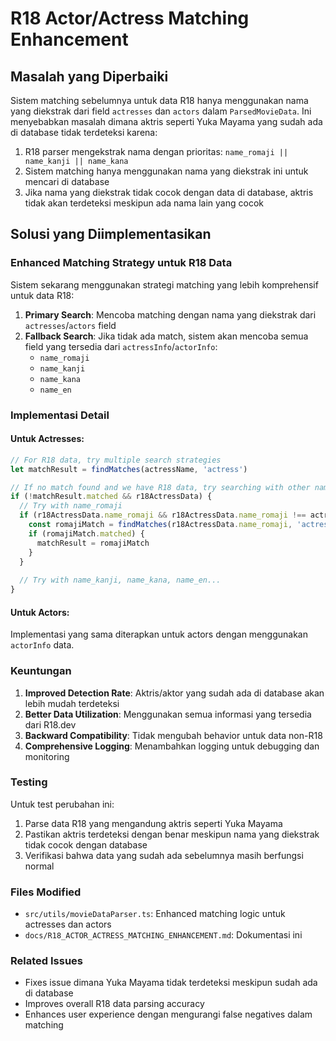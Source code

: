 # R18 Actor/Actress Matching Enhancement

## Masalah yang Diperbaiki

Sistem matching sebelumnya untuk data R18 hanya menggunakan nama yang diekstrak dari field `actresses` dan `actors` dalam `ParsedMovieData`. Ini menyebabkan masalah dimana aktris seperti Yuka Mayama yang sudah ada di database tidak terdeteksi karena:

1. R18 parser mengekstrak nama dengan prioritas: `name_romaji || name_kanji || name_kana`
2. Sistem matching hanya menggunakan nama yang diekstrak ini untuk mencari di database
3. Jika nama yang diekstrak tidak cocok dengan data di database, aktris tidak akan terdeteksi meskipun ada nama lain yang cocok

## Solusi yang Diimplementasikan

### Enhanced Matching Strategy untuk R18 Data

Sistem sekarang menggunakan strategi matching yang lebih komprehensif untuk data R18:

1. **Primary Search**: Mencoba matching dengan nama yang diekstrak dari `actresses`/`actors` field
2. **Fallback Search**: Jika tidak ada match, sistem akan mencoba semua field yang tersedia dari `actressInfo`/`actorInfo`:
   - `name_romaji`
   - `name_kanji` 
   - `name_kana`
   - `name_en`

### Implementasi Detail

#### Untuk Actresses:
```typescript
// For R18 data, try multiple search strategies
let matchResult = findMatches(actressName, 'actress')

// If no match found and we have R18 data, try searching with other names
if (!matchResult.matched && r18ActressData) {
  // Try with name_romaji
  if (r18ActressData.name_romaji && r18ActressData.name_romaji !== actressName) {
    const romajiMatch = findMatches(r18ActressData.name_romaji, 'actress')
    if (romajiMatch.matched) {
      matchResult = romajiMatch
    }
  }
  
  // Try with name_kanji, name_kana, name_en...
}
```

#### Untuk Actors:
Implementasi yang sama diterapkan untuk actors dengan menggunakan `actorInfo` data.

### Keuntungan

1. **Improved Detection Rate**: Aktris/aktor yang sudah ada di database akan lebih mudah terdeteksi
2. **Better Data Utilization**: Menggunakan semua informasi yang tersedia dari R18.dev
3. **Backward Compatibility**: Tidak mengubah behavior untuk data non-R18
4. **Comprehensive Logging**: Menambahkan logging untuk debugging dan monitoring

### Testing

Untuk test perubahan ini:

1. Parse data R18 yang mengandung aktris seperti Yuka Mayama
2. Pastikan aktris terdeteksi dengan benar meskipun nama yang diekstrak tidak cocok dengan database
3. Verifikasi bahwa data yang sudah ada sebelumnya masih berfungsi normal

### Files Modified

- `src/utils/movieDataParser.ts`: Enhanced matching logic untuk actresses dan actors
- `docs/R18_ACTOR_ACTRESS_MATCHING_ENHANCEMENT.md`: Dokumentasi ini

### Related Issues

- Fixes issue dimana Yuka Mayama tidak terdeteksi meskipun sudah ada di database
- Improves overall R18 data parsing accuracy
- Enhances user experience dengan mengurangi false negatives dalam matching
